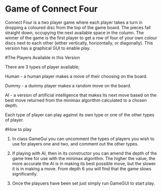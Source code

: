# Game of Connect Four

Connect Four is a two player game where each player takes a turn in dropping a coloured disc from the top of the game board. The pieces fall straight down, occupying the next available space in the column. The winner of the game is the first player to get a row of four of your own colour discs next to each other (either vertically, horizontally, or diagonally). This version has a graphical GUI to enable play.

#The Players Available in this Version

There are 3 types of player available;
  
  Human - a human player makes a move of their choosing on the board.
  
  Dummy - a dummy player makes a random move on the board.
  
  AI - a version of artificial intelligence that makes its next move based on the best move returned from the minimax algorithm calculated to a chosen depth.
  
Each type of player can play against its own type or one of the other types of player.

#How to play

  1) In class GameGui you can uncomment the types of players you wish to use for players one and two, and comment out the other types. 
  
  2) If playing with AI, then in its constructor you can amend the depth of the game tree for use with the minimax algorithm. The higher the value, the more accurate the AI is in making its best possible move, but the slower it is in making a move. From depth 6 you will find that the game slows significantly. 
  
  3) Once the playuers have been set just simply run GameGUI to start play.



  

